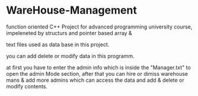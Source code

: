 # WareHouse-Management
function oriented C++ Project for advanced programming university course, impeleneted by structurs and pointer based array &amp;

text files used as data base in this project.

you can add delete or modify data in this programm.

at first you have to enter the admin info which is inside the "Manager.txt" to open the admin Mode section, 
after that you can hire or dimiss warehouse mans & add more admins which can access the data and add & delete or modify contents.

